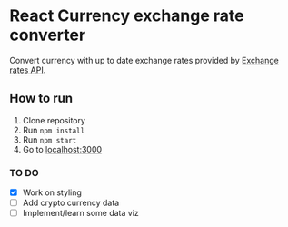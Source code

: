 # React Currency exchange rate converter

Convert currency with up to date exchange rates provided by [Exchange rates API](https://exchangeratesapi.io/).

## How to run

1. Clone repository
2. Run `npm install`
3. Run `npm start`
4. Go to [localhost:3000](localhost:3000)

### TO DO

- [x] Work on styling
- [ ] Add crypto currency data
- [ ] Implement/learn some data viz